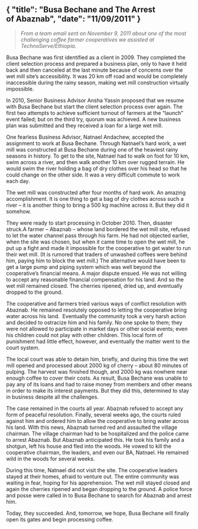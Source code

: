 {
  "title": "Busa Bechane and The Arrest of Abaznab",
  "date": "11/09/2011"
}
---

> *From a team email sent on November 9, 2011 about one of the most challenging coffee farmer cooperatives we assisted at TechnoServe/Ethiopia.*
> 

Busa Bechane was first identified as a client in 2009. They completed the client selection process and prepared a business plan, only to have it held back and then canceled at the last minute because of concerns over the wet mill site’s accessibility. It was 20 km off road and would be completely inaccessible during the rainy season, making wet mill construction virtually impossible.

In 2010, Senior Business Advisor Ansha Yassin proposed that we resume with Busa Bechane but start the client selection process over again. The first two attempts to achieve sufficient turnout of farmers at the “launch” event failed; but on the third try, quorum was achieved. A new business plan was submitted and they received a loan for a large wet mill.

One fearless Business Advisor, Natnael Andachew, accepted the assignment to work at Busa Bechane. Through Natnael’s hard work, a wet mill was constructed at Busa Bechane during one of the heaviest rainy seasons in history. To get to the site, Natnael had to walk on foot for 10 km, swim across a river, and then walk another 10 km over rugged terrain. He would swim the river holding a bag of dry clothes over his head so that he could change on the other side. It was a very difficult commute to work each day.

The wet mill was constructed after four months of hard work. An amazing accomplishment. It is one thing to get a bag of dry clothes across such a river – it is another thing to bring a 500 kg machine across it. But they did it somehow.

They were ready to start processing in October 2010. Then, disaster struck.A farmer – Abaznab – whose land bordered the wet mill site, refused to let the water channel pass through his farm. He had not objected earlier, when the site was chosen, but when it came time to open the wet mill, he put up a fight and made it impossible for the cooperative to get water to run their wet mill. (It is rumored that traders of unwashed coffees were behind him, paying him to block the wet mill.) The alternative would have been to get a large pump and piping system which was well beyond the cooperative’s financial means. A major dispute ensued. He was not willing to accept any reasonable financial compensation for his land. And so the wet mill remained closed. The cherries ripened, dried up, and eventually dropped to the ground.

The cooperative and farmers tried various ways of conflict resolution with Abaznab. He remained resolutely opposed to letting the cooperative bring water across his land.  Eventually the community took a very harsh action and decided to ostracize him and his family. No one spoke to them; they were not allowed to participate in market days or other social events; even his children could not play with other children. This local form of punishment had little effect, however, and eventually the matter went to the court system.

The local court was able to detain him, briefly, and during this time the wet mill opened and processed about 2000 kg of cherry – about 80 minutes of pulping. The harvest was finished though, and 2000 kg was nowhere near enough coffee to cover their costs. As result, Busa Bechane was unable to pay any of its loans and had to raise money from members and other means in order to make its interest payments. But they did this, determined to stay in business despite all the challenges.

The case remained in the courts all year. Abaznab refused to accept any form of peaceful resolution. Finally, several weeks ago, the courts ruled against him and ordered him to allow the cooperative to bring water across his land. With this news, Abaznab turned red and assaulted the village chairman. The village chairman had to be hospitalized and the police came to arrest Abaznab. But Abaznab anticipated this. He took his family and a shotgun, left his house and fled into the woods. He vowed to kill the cooperative chairman, the leaders, and even our BA, Natnael. He remained wild in the woods for several weeks.

During this time, Natnael did not visit the site. The cooperative leaders stayed at their homes, afraid to venture out. The entire community was waiting in fear, hoping for his apprehension. The wet mill stayed closed and again the cherries ripened and began dropping to the ground. A police force and posse were called in to Busa Bechane to search for Abaznab and arrest him.

Today, they succeeded. And, tomorrow, we hope, Busa Bechane will finally open its gates and begin processing coffee.